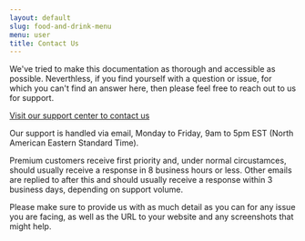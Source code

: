```yaml
---
layout: default
slug: food-and-drink-menu
menu: user
title: Contact Us 
---
```

We've tried to make this documentation as thorough and accessible as possible. Neverthless, if you find yourself with a question or issue, for which you can't find an answer here, then please feel free to reach out to us for support. 

[Visit our support center to contact us](https://www.fivestarplugins.com/support-center/)

Our support is handled via email, Monday to Friday, 9am to 5pm EST (North American Eastern Standard Time). 

Premium customers receive first priority and, under normal circustamces, should usually receive a response in 8 business hours or less. Other emails are replied to after this and should usually receive a response within 3 business days, depending on support volume.

Please make sure to provide us with as much detail as you can for any issue you are facing, as well as the URL to your website and any screenshots that might help.
